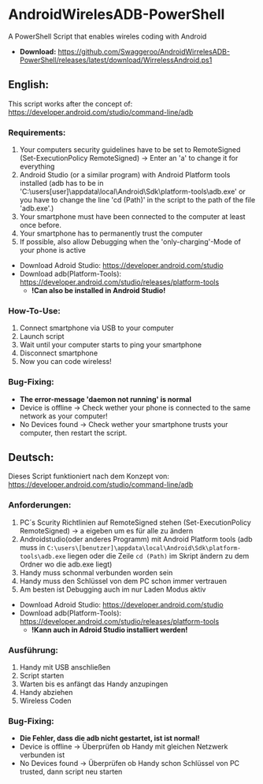 # AndroidWirelesADB-PowerShell
A PowerShell Script that enables wireles coding with Android
- **Download:** https://github.com/Swaggeroo/AndroidWirrelesADB-PowerShell/releases/latest/download/WirrelessAndroid.ps1

## English:
This script works after the concept of: https://developer.android.com/studio/command-line/adb

### Requirements:
1. Your computers security guidelines have to be set to RemoteSigned
    (Set-ExecutionPolicy RemoteSigned) -> Enter an 'a' to change it for everything
2. Android Studio (or a similar program) with Android Platform tools installed (adb has to be in 'C:\users\[user]\appdata\local\Android\Sdk\platform-tools\adb.exe'
    or you have to change the line 'cd (Path)' in the script to the path of the file 'adb.exe'.)
3. Your smartphone must have been connected to the computer at least once before.
4. Your smartphone has to permanently trust the computer
5. If possible, also allow Debugging when the 'only-charging'-Mode of your phone is active

  - Download Adroid Studio: https://developer.android.com/studio
  - Download adb(Platform-Tools): https://developer.android.com/studio/releases/platform-tools
    - **!Can also be installed in Android Studio!**
    
### How-To-Use:
1. Connect smartphone via USB to your computer
2. Launch script
3. Wait until your computer starts to ping your smartphone 
4. Disconnect smartphone
5. Now you can code wireless!

### Bug-Fixing:
- **The error-message 'daemon not running' is normal**
- Device is offline ->  Check wether your phone is connected to the same network as your computer!
- No Devices found -> Check wether your smartphone trusts your computer, then restart the script.

## Deutsch:
Dieses Script funktioniert nach dem Konzept von: https://developer.android.com/studio/command-line/adb

### Anforderungen:
1. PC´s Scurity Richtlinien auf RemoteSigned stehen 
  (Set-ExecutionPolicy RemoteSigned) -> a eigeben um es für alle zu ändern
2. Androidstudio(oder anderes Programm) mit Android Platform tools (adb muss in `C:\users\[benutzer]\appdata\local\Android\Sdk\platform-tools\adb.exe` liegen
  oder die Zeile `cd (Path)` im Skript ändern zu dem Ordner wo die adb.exe liegt)
3. Handy muss schonmal verbunden worden sein
4. Handy muss den Schlüssel von dem PC schon immer vertrauen
5. Am besten ist Debugging auch im nur Laden Modus aktiv

  - Download Adroid Studio: https://developer.android.com/studio
  - Download adb(Platform-Tools): https://developer.android.com/studio/releases/platform-tools
    - **!Kann auch in Adroid Studio installiert werden!**

### Ausführung:
1. Handy mit USB anschließen
2. Script starten
3. Warten bis es anfängt das Handy anzupingen
4. Handy abziehen
5. Wireless Coden

### Bug-Fixing:
- **Die Fehler, dass die adb nicht gestartet, ist ist normal!**
- Device is offline -> Überprüfen ob Handy mit gleichen Netzwerk verbunden ist
- No Devices found -> Überprüfen ob Handy schon Schlüssel von PC trusted, dann script neu starten
